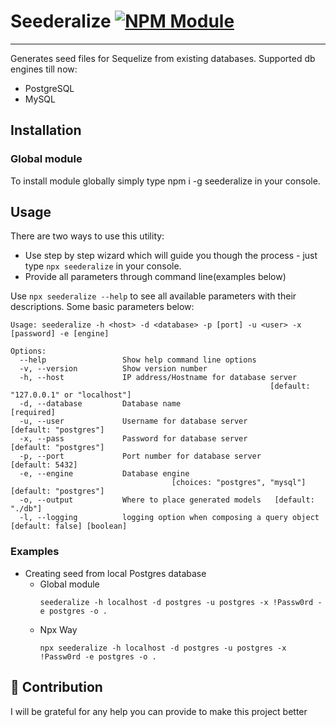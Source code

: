# Seederalize [![NPM Module](https://img.shields.io/badge/npm%20package-0.8.1-red)](https://github.com/alexagep/seederalize)

***
Generates seed files for Sequelize from existing databases.
Supported db engines till now:
* PostgreSQL
* MySQL

## Installation
### Global module
To install module globally simply type npm i -g seederalize in your console.



## Usage 
There are two ways to use this utility:
- Use step by step wizard which will guide you though the process - just type `npx seederalize` in your console.
- Provide all parameters through command line(examples below)


Use `npx seederalize --help` to see all available parameters with their descriptions. Some basic parameters below:
```shell
Usage: seederalize -h <host> -d <database> -p [port] -u <user> -x
[password] -e [engine]

Options:
  --help                 Show help command line options                
  -v, --version          Show version number                           
  -h, --host             IP address/Hostname for database server
                                                          [default: "127.0.0.1" or "localhost"]
  -d, --database         Database name                             [required] 
  -u, --user             Username for database server              [default: "postgres"]
  -x, --pass             Password for database server              [default: "postgres"]
  -p, --port             Port number for database server           [default: 5432]
  -e, --engine           Database engine     
                                    [choices: "postgres", "mysql"]  [default: "postgres"]
  -o, --output           Where to place generated models   [default: "./db"]
  -l, --logging          logging option when composing a query object   [default: false] [boolean]
```


### Examples

* Creating seed from local Postgres database
   * Global module
      ```
      seederalize -h localhost -d postgres -u postgres -x !Passw0rd -e postgres -o .
      ````
   * Npx Way
      ```
      npx seederalize -h localhost -d postgres -u postgres -x !Passw0rd -e postgres -o .
      ````



## 🤝 Contribution

I will be grateful for any help you can provide to make this project better

